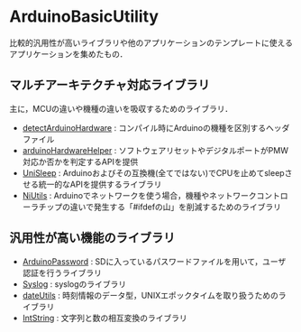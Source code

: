 # ArduinoBasicUtility


比較的汎用性が高いライブラリや他のアプリケーションのテンプレートに使えるアプリケーションを集めたもの．


## マルチアーキテクチャ対応ライブラリ
主に，MCUの違いや機種の違いを吸収するためのライブラリ．

- [detectArduinoHardware](https://github.com/ArduinoBasicUtility/detectArduinoHardware) : コンパイル時にArduinoの機種を区別するヘッダファイル
- [arduinoHardwareHelper](https://github.com/ArduinoBasicUtility/arduinoHardwareHelper) : ソフトウェアリセットやデジタルポートがPMW対応か否かを判定するAPIを提供
- [UniSleep](https://github.com/ArduinoBasicUtility/UniSleep) : Arduinoおよびその互換機(全てではない)でCPUを止めてsleepさせる統一的なAPIを提供するライブラリ
- [NiUtils](https://github.com/ArduinoBasicUtility/NiUtils) : Arduinoでネットワークを使う場合，機種やネットワークコントローラチップの違いで発生する「#ifdefの山」を削減するためのライブラリ


## 汎用性が高い機能のライブラリ
- [ArduinoPassword](https://github.com/ArduinoBasicUtility/ArduinoPassword) : SDに入っているパスワードファイルを用いて，ユーザ認証を行うライブラリ
- [Syslog](https://github.com/ArduinoBasicUtility/Syslog) : syslogのライブラリ
- [dateUtils](https://github.com/ArduinoBasicUtility/dateUtils) : 時刻情報のデータ型，UNIXエポックタイムを取り扱うためのライブラリ
- [IntString](https://github.com/ArduinoBasicUtility/IntString) : 文字列と数の相互変換のライブラリ
